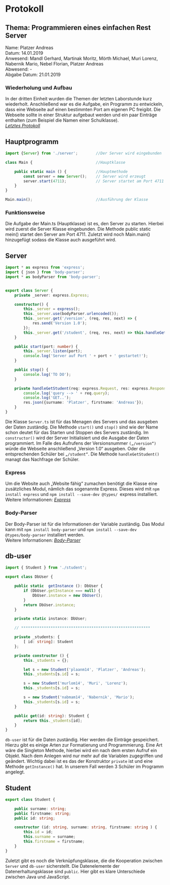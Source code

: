 # Protokoll

## Thema: Programmieren eines einfachen Rest Server
Name: Platzer Andreas <br>
Datum: 14.01.2019 <br>
Anwesend: Mandl Gerhard, Martinak Moritz, Mörth Michael, Muri Lorenz, Nabernik Mario, Nebel Florian, Platzer Andreas <br>
Abwesend: -<br>
Abgabe Datum: 21.01.2019 <br>

### Wiederholung und Aufbau
In der dritten Einheit wurden die Themen der letzten Laborstunde kurz wiederholt. Anschließend war es die Aufgabe, ein Programm zu entwickeln, dass eine Webseite auf einen bestimmten Port am eigenen PC freigibt. Die Webseite sollte in einer Struktur aufgebaut werden und ein paar Einträge enthalten (zum Beispiel die Namen einer Schulklasse). <br>
  *[Letztes Protokoll](https://github.com/HTLMechatronics/m14-la1-sx/blob/plaanm14/plaanm14/README_19_01_07.md)*

## Hauptprogramm
```typescript
import {Server} from './server';        //Der Server wird eingebunden

class Main {                            //Hauptklasse

    public static main () {             //Hauptmethode
        const server = new Server();    // Server wird erzeugt
        server.start(4711);             // Server startet am Port 4711
    }
}

Main.main();                            //Ausführung der Klasse
```

### Funktionsweise
Die Aufgabe der Main.ts (Hauptklasse) ist es, den Server zu starten. Hierbei wird zuerst die Server Klasse eingebunden. Die Methode public static mein() startet den Server am Port 4711. Zuletzt wird noch Main.main() hinzugefügt sodass die Klasse auch ausgeführt wird. 

## Server
```typescript
import * as express from 'express';
import { json } from 'body-parser';
import * as bodyParser from 'body-parser';


export class Server {
    private _server: express.Express;

    constructor() {
        this._server = express();
        this._server.use(bodyParser.urlencoded());
        this._server.get('/version', (req, res, next) => {
            res.send('Version 1.0');
        });
        this._server.get('/student', (req, res, next) => this.handleGetStudent(req, res, next));
    }

    public start(port: number) {
        this._server.listen(port);
        console.log('Server auf Port ' + port + ' gestartet!');
    }

    public stop() {
        console.log('TO DO');
    }

    private handleGetStudent(req: express.Request, res: express.Response, next: express.NextFunction) {
        console.log('query --> ' + req.query);
        console.log('GET..');
        res.json({surname: 'Platzer', firstname: 'Andreas'});
    }
}
```

Die Klasse `Server.ts` ist für das Menagen des Servers und das ausgeben der Daten zuständig. Die Methode `start()` und `stop()` sind wie der Name schon deutet für das Starten und Stoppen des Servers zuständig. Im `constructor()` wird der Server Initialisiert und die Ausgabe der Daten programmiert. Im Falle des Aufrufens der Versionsnummer `(„/version“)` würde die Webseite anschließend „Version 1.0“ ausgeben. Oder die entsprechenden Schüler bei `„/student“`. Die Methode `handleGetStudent()` managt das Nachfrage der Schüler.

### Express
Um die Website auch „Website fähig“ zumachen benötigt die Klasse eine zusätzliches Modul, nämlich das sogenannte Express. Dieses wird mit `npm install express` und `npm install --save-dev @types/ `express installiert.<br>
Weitere Informationen:
  *[Express](https://www.npmjs.com/package/express)*


### Body-Parser
Der Body-Parser ist für die Informationen der Variable zuständig. 
Das Modul kann mit `npm install body-parser` und `npm install --save-dev @types/body-parser` installiert werden.<br>
Weitere Informationen:
  *[Body-Parser](https://www.npmjs.com/package/body-parser)*
  
## db-user
```typescript
import { Student } from './student';

export class DbUser {

    public static  getInstance (): DbUser {
        if (DbUser.getInstance === null) {
            DbUser.instance = new DbUser();
        }
        return DbUser.instance;
    }

    private static instance: DbUser;

    // *********************************************************

    private _students: {
        [ id: string]: Student
    };

    private constructor () {
        this._students = {};

        let s = new Student('plaanm14', 'Platzer', 'Andreas');
        this._students[s.id] = s;

        s = new Student('murlom14', 'Muri', 'Lorenz');
        this._students[s.id] = s;

        s = new Student('nabmam14', 'Nabernik', 'Mario');
        this._students[s.id] = s;
    }

    public get(id: string): Student {
        return this._students[id];
    }
}
```
`db-user` ist für die Daten zuständig. Hier werden die Einträge gespeichert. Hierzu gibt es einige Arten zur Formatierung und Programmierung. Eine Art wäre die Singleton Methode, hierbei wird ein nach dem ersten Aufruf ein Objekt. Nach dem Anlegen wird nur mehr auf die Variablen zugegriffen und geändert. Wichtig dabei ist es das der Konstruktor `private` ist und eine Methode `getInstance()` hat. In unserem Fall werden 3 Schüler im Programm angelegt. 



## Student
```typescript
export class Student {

    public surname: string;
    public firstname: string;
    public id: string;

    constructor (id: string, surname: string, firstname: string ) {
        this.id = id;
        this.surname = surname;
        this.firstname = firstname;
    }
}
```

Zuletzt gibt es noch die Verknüpfungsklasse, die die Kooperation zwischen `Server` und `db-user` sicherstellt. Die Datenelemente der Datenerhaltungsklasse sind `public`. Hier gibt es klare Unterschiede zwischen Java und JavaScript.



